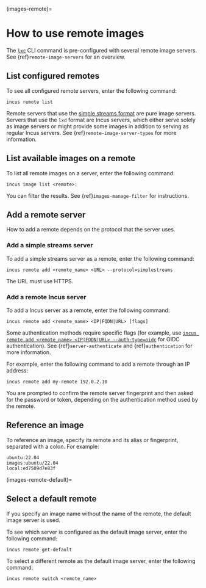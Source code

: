 (images-remote)=
# How to use remote images

The [`lxc`](incus.md) CLI command is pre-configured with several remote image servers.
See {ref}`remote-image-servers` for an overview.

## List configured remotes

<!-- Include start list remotes -->
To see all configured remote servers, enter the following command:

    incus remote list

Remote servers that use the [simple streams format](https://git.launchpad.net/simplestreams/tree/) are pure image servers.
Servers that use the `lxd` format are Incus servers, which either serve solely as image servers or might provide some images in addition to serving as regular Incus servers.
See {ref}`remote-image-server-types` for more information.
<!-- Include end list remotes -->

## List available images on a remote

To list all remote images on a server, enter the following command:

    incus image list <remote>:

You can filter the results.
See {ref}`images-manage-filter` for instructions.

## Add a remote server

How to add a remote depends on the protocol that the server uses.

### Add a simple streams server

To add a simple streams server as a remote, enter the following command:

    incus remote add <remote_name> <URL> --protocol=simplestreams

The URL must use HTTPS.

### Add a remote Incus server

<!-- Include start add remotes -->
To add a Incus server as a remote, enter the following command:

    incus remote add <remote_name> <IP|FQDN|URL> [flags]

Some authentication methods require specific flags (for example, use [`incus remote add <remote_name> <IP|FQDN|URL> --auth-type=oidc`](incus_remote_add.md) for OIDC authentication).
See {ref}`server-authenticate` and {ref}`authentication` for more information.

For example, enter the following command to add a remote through an IP address:

    incus remote add my-remote 192.0.2.10

You are prompted to confirm the remote server fingerprint and then asked for the password or token, depending on the authentication method used by the remote.
<!-- Include end add remotes -->

## Reference an image

To reference an image, specify its remote and its alias or fingerprint, separated with a colon.
For example:

    ubuntu:22.04
    images:ubuntu/22.04
    local:ed7509d7e83f

(images-remote-default)=
## Select a default remote

If you specify an image name without the name of the remote, the default image server is used.

To see which server is configured as the default image server, enter the following command:

    incus remote get-default

To select a different remote as the default image server, enter the following command:

    incus remote switch <remote_name>
